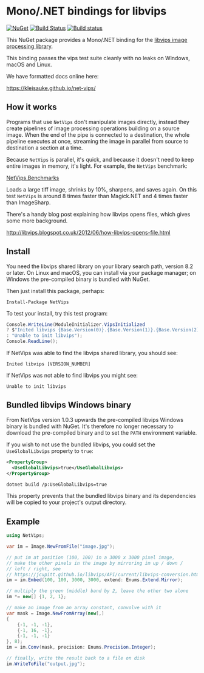 # Mono/.NET bindings for libvips

[![NuGet](https://img.shields.io/nuget/v/NetVips.svg)](https://www.nuget.org/packages/NetVips)
[![Build Status](https://travis-ci.org/kleisauke/net-vips.svg?branch=master)](https://travis-ci.org/kleisauke/net-vips)
[![Build status](https://ci.appveyor.com/api/projects/status/d2r9uanb5yij07pt/branch/master?svg=true)](https://ci.appveyor.com/project/kleisauke/net-vips/branch/master)

This NuGet package provides a Mono/.NET binding for the [libvips image processing library](https://jcupitt.github.io/libvips).

This binding passes the vips test suite cleanly with no leaks on Windows, macOS and Linux.

We have formatted docs online here:

https://kleisauke.github.io/net-vips/

## How it works

Programs that use `NetVips` don't manipulate images directly, instead
they create pipelines of image processing operations building on a source
image. When the end of the pipe is connected to a destination, the whole
pipeline executes at once, streaming the image in parallel from source to
destination a section at a time.

Because `NetVips` is parallel, it's quick, and because it doesn't need to
keep entire images in memory, it's light. For example, the `NetVips` benchmark:

[NetVips.Benchmarks](https://github.com/kleisauke/net-vips/tree/master/tests/NetVips.Benchmarks)

Loads a large tiff image, shrinks by 10%, sharpens, and saves again. On this
test `NetVips` is around 8 times faster than Magick.NET and 4 times faster
than ImageSharp.

There's a handy blog post explaining how libvips opens files, which gives
some more background.

http://libvips.blogspot.co.uk/2012/06/how-libvips-opens-file.html

## Install

You need the libvips shared library on your library search path, version 8.2 or
later. On Linux and macOS, you can install via your package manager; on 
Windows the pre-compiled binary is bundled with NuGet.

Then just install this package, perhaps:

    Install-Package NetVips

To test your install, try this test program:

```csharp
Console.WriteLine(ModuleInitializer.VipsInitialized
? $"Inited libvips {Base.Version(0)}.{Base.Version(1)}.{Base.Version(2)}"
: "Unable to init libvips");
Console.ReadLine();
```

If NetVips was able to find the libvips shared library, you should see:

    Inited libvips [VERSION_NUMBER]

If NetVips was not able to find libvips you might see:

    Unable to init libvips

## Bundled libvips Windows binary

From NetVips version 1.0.3 upwards the pre-compiled libvips Windows binary is
bundled with NuGet. It's therefore no longer necessary to download the
pre-compiled binary and to set the `PATH` environment variable.

If you wish to not use the bundled libvips, you could set the
`UseGlobalLibvips` property to `true`:
```xml
<PropertyGroup>
  <UseGlobalLibvips>true</UseGlobalLibvips>
</PropertyGroup>
```

```bash
dotnet build /p:UseGlobalLibvips=true
```

This property prevents that the bundled libvips binary and its
dependencies will be copied to your project's output directory.

## Example

```csharp
using NetVips;

var im = Image.NewFromFile("image.jpg");

// put im at position (100, 100) in a 3000 x 3000 pixel image, 
// make the other pixels in the image by mirroring im up / down / 
// left / right, see
// https://jcupitt.github.io/libvips/API/current/libvips-conversion.html#vips-embed
im = im.Embed(100, 100, 3000, 3000, extend: Enums.Extend.Mirror);

// multiply the green (middle) band by 2, leave the other two alone
im *= new[] {1, 2, 1};

// make an image from an array constant, convolve with it
var mask = Image.NewFromArray(new[,]
{
    {-1, -1, -1},
    {-1, 16, -1},
    {-1, -1, -1}
}, 8);
im = im.Conv(mask, precision: Enums.Precision.Integer);

// finally, write the result back to a file on disk
im.WriteToFile("output.jpg");
```
